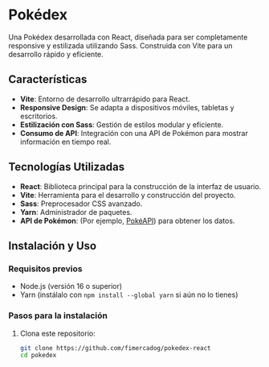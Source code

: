 # Pokédex

Una Pokédex desarrollada con React, diseñada para ser completamente responsive y estilizada utilizando Sass. Construida con Vite para un desarrollo rápido y eficiente.

## Características

- **Vite**: Entorno de desarrollo ultrarrápido para React.
- **Responsive Design**: Se adapta a dispositivos móviles, tabletas y escritorios.
- **Estilización con Sass**: Gestión de estilos modular y eficiente.
- **Consumo de API**: Integración con una API de Pokémon para mostrar información en tiempo real.

## Tecnologías Utilizadas

- **React**: Biblioteca principal para la construcción de la interfaz de usuario.
- **Vite**: Herramienta para el desarrollo y construcción del proyecto.
- **Sass**: Preprocesador CSS avanzado.
- **Yarn**: Administrador de paquetes.
- **API de Pokémon**: (Por ejemplo, [PokéAPI](https://pokeapi.co/)) para obtener los datos.

## Instalación y Uso

### Requisitos previos
- Node.js (versión 16 o superior)
- Yarn (instálalo con `npm install --global yarn` si aún no lo tienes)

### Pasos para la instalación

1. Clona este repositorio:
   ```bash
   git clone https://github.com/fimercadog/pokedex-react
   cd pokedex
